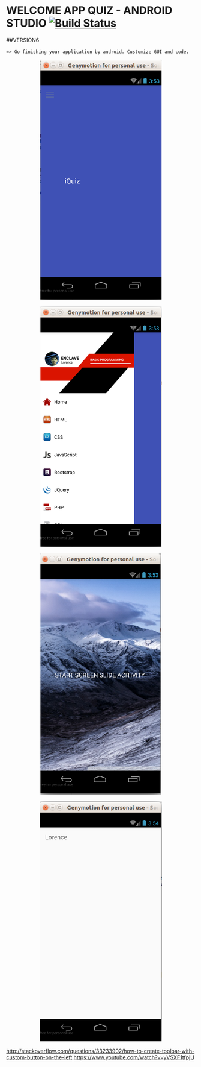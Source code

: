 # WELCOME APP QUIZ - ANDROID STUDIO [![Build Status](https://travis-ci.org/nomensa/jquery.hide-show.svg)](https://travis-ci.org/nomensa/jquery.hide-show.svg?branch=master)

##VERSION6

    => Go finishing your application by android. Customize GUI and code.

<p align="center">
  <img src="https://github.com/danisluis6/App-Quiz/blob/version5/1.png">
</p>
<p align="center">
  <img src="https://github.com/danisluis6/App-Quiz/blob/version5/2.png">
</p>
<p align="center">
  <img src="https://github.com/danisluis6/App-Quiz/blob/version5/3.png">
</p>
<p align="center">
  <img src="https://github.com/danisluis6/App-Quiz/blob/version5/4.png">
</p>

http://stackoverflow.com/questions/33233902/how-to-create-toolbar-with-custom-button-on-the-left
https://www.youtube.com/watch?v=yVSXF1tfpjU


